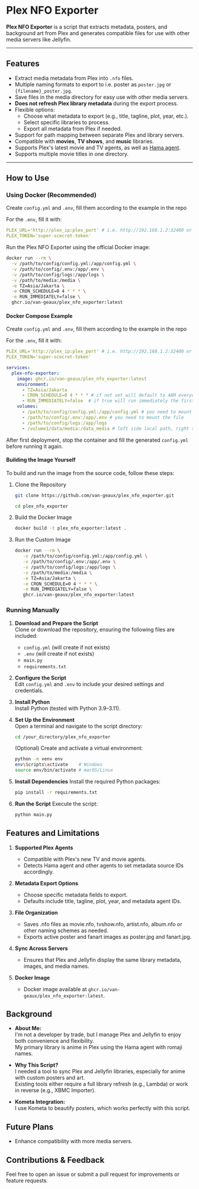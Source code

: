 # Plex NFO Exporter

**Plex NFO Exporter** is a script that extracts metadata, posters, and background art from Plex and generates compatible files for use with other media servers like Jellyfin.  

---

## Features
- Extract media metadata from Plex into `.nfo` files.
- Multiple naming formats to export to i.e. poster as `poster.jpg` or `{filename}_poster.jpg`.
- Save files in the media directory for easy use with other media servers.
- **Does not refresh Plex library metadata** during the export process.
- Flexible options:
  - Choose what metadata to export (e.g., title, tagline, plot, year, etc.).
  - Select specific libraries to process.
  - Export all metadata from Plex if needed.
- Support for path mapping between separate Plex and library servers.
- Compatible with **movies**, **TV shows**, and **music** libraries.
- Supports Plex's latest movie and TV agents, as well as [Hama agent](https://github.com/ZeroQI/Hama.bundle).
- Supports multiple movie titles in one directory.

---

## How to Use

### Using Docker (Recommended)

Create `config.yml` and `.env`, fill them according to the example in the repo

For the `.env`, fill it with:
```yaml
PLEX_URL='http://plex_ip:plex_port' # i.e. http://192.168.1.2:32400 or https://plex.yourdomain.tld if using proxy
PLEX_TOKEN='super-scecret-token'
```

Run the Plex NFO Exporter using the official Docker image:
```bash
docker run --rm \
  -v /path/to/config/config.yml:/app/config.yml \
  -v /path/to/config/.env:/app/.env \
  -v /path/to/config/logs:/app/logs \
  -v /path/to/media:/media \
  -e TZ=Asia/Jakarta \
  -e CRON_SCHEDULE=0 4 * * * \
  -e RUN_IMMEDIATELY=false \
  ghcr.io/van-geaux/plex_nfo_exporter:latest
```

#### Docker Compose Example

Create `config.yml` and `.env`, fill them according to the example in the repo

For the `.env`, fill it with:
```yaml
PLEX_URL='http://plex_ip:plex_port' # i.e. http://192.168.1.2:32400 or https://plex.yourdomain.tld if using proxy
PLEX_TOKEN='super-scecret-token'
```

```yaml
services:
  plex-nfo-exporter:
    image: ghcr.io/van-geaux/plex_nfo_exporter:latest
    environment:
      - TZ=Asia/Jakarta
      - CRON_SCHEDULE=0 4 * * * # if not set will default to 4AM everyday
      - RUN_IMMEDIATELY=false  # if true will run immediately the first time regardless of cron
    volumes:
      - /path/to/config/config.yml:/app/config.yml # you need to mount the file
      - /path/to/config/.env:/app/.env # you need to mount the file
      - /path/to/config/logs:/app/logs
      - /volume1/data/media:/data_media # left side local path, right side plex path. YOU NEED TO SET THIS EVEN IF BOTH ARE THE SAME
```

After first deployment, stop the container and fill the generated `config.yml` before running it again.

#### Building the Image Yourself

To build and run the image from the source code, follow these steps:

1. Clone the Repository
   ```bash
   git clone https://github.com/van-geaux/plex_nfo_exporter.git
   ```
   ```bash
   cd plex_nfo_exporter
   ```

2. Build the Docker Image
   ```bash
   docker build -t plex_nfo_exporter:latest .
   ```

3. Run the Custom Image
   ```bash
   docker run --rm \
      -v /path/to/config/config.yml:/app/config.yml \
      -v /path/to/config/.env:/app/.env \
      -v /path/to/config/logs:/app/logs \
      -v /path/to/media:/media \
      -e TZ=Asia/Jakarta \
      -e CRON_SCHEDULE=0 4 * * * \
      -e RUN_IMMEDIATELY=false \
      ghcr.io/van-geaux/plex_nfo_exporter:latest
   ```

### Running Manually

1. **Download and Prepare the Script**  
   Clone or download the repository, ensuring the following files are included:
   - `config.yml` (will create if not exists)
   - `.env` (will create if not exists)
   - `main.py`  
   - `requirements.txt`  

2. **Configure the Script**  
   Edit `config.yml` and `.env` to include your desired settings and credentials.

3. **Install Python**  
   Install Python (tested with Python 3.9–3.11).  

4. **Set Up the Environment**  
   Open a terminal and navigate to the script directory:
   ```bash
   cd /your_directory/plex_nfo_exporter
   ```

   (Optional) Create and activate a virtual environment:
   ```bash
   python -m venv env  
   env\Scripts\activate    # Windows  
   source env/bin/activate # macOS/Linux
   ```

5. **Install Dependencies**
   Install the required Python packages:
   ```bash
   pip install -r requirements.txt
   ```

6. **Run the Script**
   Execute the script:
   ```bash
   python main.py
   ```
   
## Features and Limitations

1. **Supported Plex Agents**
   - Compatible with Plex's new TV and movie agents.
   - Detects Hama agent and other agents to set metadata source IDs accordingly.

2. **Metadata Export Options**
   - Choose specific metadata fields to export.
   - Defaults include title, tagline, plot, year, and metadata agent IDs.

3. **File Organization**
   - Saves .nfo files as movie.nfo, tvshow.nfo, artist.nfo, album.nfo or other naming schemes as needed.
   - Exports active poster and fanart images as poster.jpg and fanart.jpg.

4. **Sync Across Servers**
   - Ensures that Plex and Jellyfin display the same library metadata, images, and media names.

5. **Docker Image**
   - Docker image available at `ghcr.io/van-geaux/plex_nfo_exporter:latest`.

## Background

- **About Me:**  
   I'm not a developer by trade, but I manage Plex and Jellyfin to enjoy both convenience and flexibility.  
   My primary library is anime in Plex using the Hama agent with romaji names.

- **Why This Script?**  
   I needed a tool to sync Plex and Jellyfin libraries, especially for anime with custom posters and art.  
   Existing tools either require a full library refresh (e.g., Lambda) or work in reverse (e.g., XBMC Importer).

- **Kometa Integration:**  
   I use Kometa to beautify posters, which works perfectly with this script.

## Future Plans

- Enhance compatibility with more media servers.

## Contributions & Feedback

Feel free to open an issue or submit a pull request for improvements or feature requests.